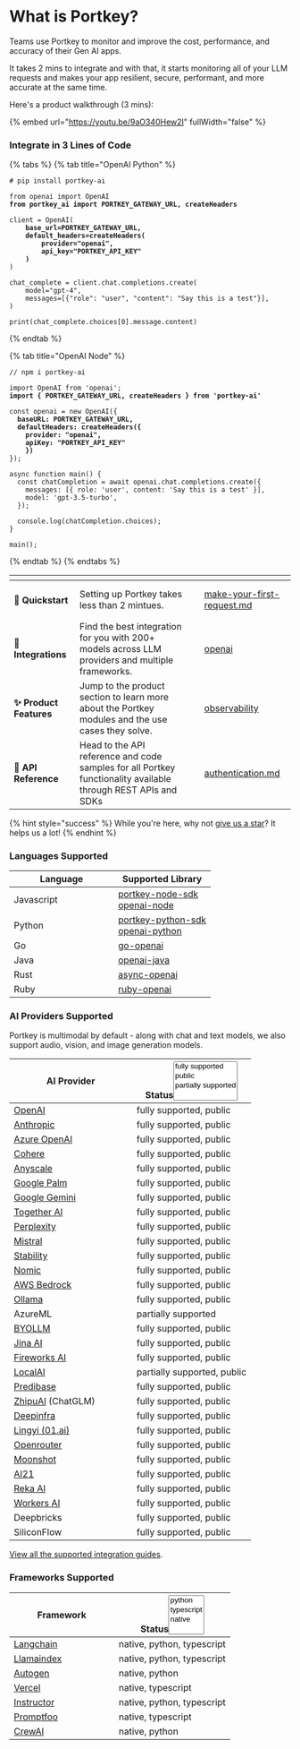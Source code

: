 # What is Portkey?

Teams use Portkey to monitor and improve the cost, performance, and accuracy of their Gen AI apps.

It takes 2 mins to integrate and with that, it starts monitoring all of your LLM requests and makes your app resilient, secure, performant, and more accurate at the same time.

Here's a product walkthrough (3 mins):

{% embed url="https://youtu.be/9aO340Hew2I" fullWidth="false" %}

### Integrate in 3 Lines of Code

{% tabs %}
{% tab title="OpenAI Python" %}
<pre class="language-python"><code class="lang-python"># pip install portkey-ai

from openai import OpenAI
<strong>from portkey_ai import PORTKEY_GATEWAY_URL, createHeaders
</strong>
client = OpenAI(
<strong>    base_url=PORTKEY_GATEWAY_URL,
</strong><strong>    default_headers=createHeaders(
</strong><strong>        provider="openai", 
</strong><strong>        api_key="PORTKEY_API_KEY"
</strong><strong>    )
</strong>)

chat_complete = client.chat.completions.create(
    model="gpt-4",
    messages=[{"role": "user", "content": "Say this is a test"}],
)

print(chat_complete.choices[0].message.content)
</code></pre>
{% endtab %}

{% tab title="OpenAI Node" %}
<pre class="language-javascript"><code class="lang-javascript">// npm i portkey-ai

import OpenAI from 'openai';
<strong>import { PORTKEY_GATEWAY_URL, createHeaders } from 'portkey-ai'
</strong>
const openai = new OpenAI({
<strong>  baseURL: PORTKEY_GATEWAY_URL,
</strong><strong>  defaultHeaders: createHeaders({
</strong><strong>    provider: "openai", 
</strong><strong>    apiKey: "PORTKEY_API_KEY"
</strong><strong>    })
</strong>});

async function main() {
  const chatCompletion = await openai.chat.completions.create({
    messages: [{ role: 'user', content: 'Say this is a test' }],
    model: 'gpt-3.5-turbo',
  });

  console.log(chatCompletion.choices);
}

main();
</code></pre>
{% endtab %}
{% endtabs %}

<table data-card-size="large" data-view="cards"><thead><tr><th></th><th></th><th data-hidden data-card-cover data-type="files"></th><th data-hidden data-card-target data-type="content-ref"></th></tr></thead><tbody><tr><td><h4>🚀 Quickstart</h4></td><td>Setting up Portkey takes less than 2 mintues.</td><td></td><td><a href="welcome/make-your-first-request.md">make-your-first-request.md</a></td></tr><tr><td><h4>🤝 Integrations</h4></td><td>Find the best integration for you with 200+ models across LLM providers and multiple frameworks.</td><td></td><td><a href="integrations/llms/openai/">openai</a></td></tr><tr><td><h4>✨ Product Features</h4></td><td>Jump to the product section to learn more about the Portkey modules and the use cases they solve.</td><td></td><td><a href="product/observability/">observability</a></td></tr><tr><td><h4>📔 API Reference</h4></td><td>Head to the API reference and code samples for all Portkey functionality available through REST APIs and SDKs</td><td></td><td><a href="api-reference/authentication.md">authentication.md</a></td></tr></tbody></table>

{% hint style="success" %}
While you're here, why not [give us a star](https://git.new/ai-gateway-docs)? It helps us a lot!
{% endhint %}

### Languages Supported

<table><thead><tr><th width="171">Language</th><th>Supported Library</th></tr></thead><tbody><tr><td>Javascript</td><td><a href="https://github.com/Portkey-AI/portkey-node-sdk">portkey-node-sdk</a><br><a href="https://github.com/openai/openai-node">openai-node</a></td></tr><tr><td>Python</td><td><a href="https://github.com/Portkey-AI/portkey-python-sdk">portkey-python-sdk</a><br><a href="https://github.com/openai/openai-python">openai-python</a></td></tr><tr><td>Go</td><td><a href="https://github.com/sashabaranov/go-openai">go-openai</a></td></tr><tr><td>Java</td><td><a href="https://github.com/TheoKanning/openai-java">openai-java</a></td></tr><tr><td>Rust</td><td><a href="https://github.com/64bit/async-openai">async-openai</a></td></tr><tr><td>Ruby</td><td><a href="https://github.com/alexrudall/ruby-openai">ruby-openai</a></td></tr></tbody></table>

### AI Providers Supported

Portkey is multimodal by default - along with chat and text models, we also support audio, vision, and image generation models.

<table><thead><tr><th width="204">AI Provider</th><th>Status<select multiple><option value="0e5d342ec974480189a514d494d2e511" label="fully supported" color="blue"></option><option value="9804c88061ab49f691e76c360acd3392" label="public" color="blue"></option><option value="ea651ba6b6904eb0bdf8db90bafd9404" label="partially supported" color="blue"></option></select></th></tr></thead><tbody><tr><td><a href="integrations/llms/openai/">OpenAI</a></td><td><span data-option="0e5d342ec974480189a514d494d2e511">fully supported, </span><span data-option="9804c88061ab49f691e76c360acd3392">public</span></td></tr><tr><td><a href="integrations/llms/anthropic/">Anthropic</a></td><td><span data-option="0e5d342ec974480189a514d494d2e511">fully supported, </span><span data-option="9804c88061ab49f691e76c360acd3392">public</span></td></tr><tr><td><a href="integrations/llms/azure-openai.md">Azure OpenAI</a></td><td><span data-option="0e5d342ec974480189a514d494d2e511">fully supported, </span><span data-option="9804c88061ab49f691e76c360acd3392">public</span></td></tr><tr><td><a href="integrations/llms/cohere.md">Cohere</a></td><td><span data-option="0e5d342ec974480189a514d494d2e511">fully supported, </span><span data-option="9804c88061ab49f691e76c360acd3392">public</span></td></tr><tr><td><a href="integrations/llms/anyscale-llama2-mistral-zephyr.md">Anyscale</a></td><td><span data-option="0e5d342ec974480189a514d494d2e511">fully supported, </span><span data-option="9804c88061ab49f691e76c360acd3392">public</span></td></tr><tr><td><a href="integrations/llms/google-palm.md">Google Palm</a></td><td><span data-option="0e5d342ec974480189a514d494d2e511">fully supported, </span><span data-option="9804c88061ab49f691e76c360acd3392">public</span></td></tr><tr><td><a href="integrations/llms/gemini.md">Google Gemini</a></td><td><span data-option="0e5d342ec974480189a514d494d2e511">fully supported, </span><span data-option="9804c88061ab49f691e76c360acd3392">public</span></td></tr><tr><td><a href="integrations/llms/together-ai.md">Together AI</a></td><td><span data-option="0e5d342ec974480189a514d494d2e511">fully supported, </span><span data-option="9804c88061ab49f691e76c360acd3392">public</span></td></tr><tr><td><a href="integrations/llms/perplexity-ai.md">Perplexity</a></td><td><span data-option="0e5d342ec974480189a514d494d2e511">fully supported, </span><span data-option="9804c88061ab49f691e76c360acd3392">public</span></td></tr><tr><td><a href="integrations/llms/mistral-ai.md">Mistral</a></td><td><span data-option="0e5d342ec974480189a514d494d2e511">fully supported, </span><span data-option="9804c88061ab49f691e76c360acd3392">public</span></td></tr><tr><td><a href="integrations/llms/stability-ai.md">Stability</a></td><td><span data-option="0e5d342ec974480189a514d494d2e511">fully supported, </span><span data-option="9804c88061ab49f691e76c360acd3392">public</span></td></tr><tr><td><a href="integrations/llms/nomic.md">Nomic</a></td><td><span data-option="0e5d342ec974480189a514d494d2e511">fully supported, </span><span data-option="9804c88061ab49f691e76c360acd3392">public</span></td></tr><tr><td><a href="integrations/llms/aws-bedrock.md">AWS Bedrock</a></td><td><span data-option="0e5d342ec974480189a514d494d2e511">fully supported, </span><span data-option="9804c88061ab49f691e76c360acd3392">public</span></td></tr><tr><td><a href="integrations/llms/ollama.md">Ollama</a></td><td><span data-option="0e5d342ec974480189a514d494d2e511">fully supported, </span><span data-option="9804c88061ab49f691e76c360acd3392">public</span></td></tr><tr><td>AzureML</td><td><span data-option="ea651ba6b6904eb0bdf8db90bafd9404">partially supported</span></td></tr><tr><td><a href="integrations/llms/byollm.md">BYOLLM</a></td><td><span data-option="0e5d342ec974480189a514d494d2e511">fully supported, </span><span data-option="9804c88061ab49f691e76c360acd3392">public</span></td></tr><tr><td><a href="integrations/llms/jina-ai.md">Jina AI</a></td><td><span data-option="0e5d342ec974480189a514d494d2e511">fully supported, </span><span data-option="9804c88061ab49f691e76c360acd3392">public</span></td></tr><tr><td><a href="integrations/llms/fireworks.md">Fireworks AI</a></td><td><span data-option="0e5d342ec974480189a514d494d2e511">fully supported, </span><span data-option="9804c88061ab49f691e76c360acd3392">public</span></td></tr><tr><td><a href="integrations/llms/local-ai.md">LocalAI</a></td><td><span data-option="ea651ba6b6904eb0bdf8db90bafd9404">partially supported, </span><span data-option="9804c88061ab49f691e76c360acd3392">public</span></td></tr><tr><td><a href="integrations/llms/predibase.md">Predibase</a></td><td><span data-option="0e5d342ec974480189a514d494d2e511">fully supported, </span><span data-option="9804c88061ab49f691e76c360acd3392">public</span></td></tr><tr><td><a href="integrations/llms/zhipu.md">ZhipuAI</a> (ChatGLM)</td><td><span data-option="0e5d342ec974480189a514d494d2e511">fully supported, </span><span data-option="9804c88061ab49f691e76c360acd3392">public</span></td></tr><tr><td><a href="integrations/llms/deepinfra.md">Deepinfra</a></td><td><span data-option="0e5d342ec974480189a514d494d2e511">fully supported, </span><span data-option="9804c88061ab49f691e76c360acd3392">public</span></td></tr><tr><td><a href="integrations/llms/lingyi-01.ai.md">Lingyi (01.ai)</a></td><td><span data-option="0e5d342ec974480189a514d494d2e511">fully supported, </span><span data-option="9804c88061ab49f691e76c360acd3392">public</span></td></tr><tr><td><a href="integrations/llms/openrouter.md">Openrouter</a></td><td><span data-option="0e5d342ec974480189a514d494d2e511">fully supported, </span><span data-option="9804c88061ab49f691e76c360acd3392">public</span></td></tr><tr><td><a href="integrations/llms/moonshot.md">Moonshot</a></td><td><span data-option="0e5d342ec974480189a514d494d2e511">fully supported, </span><span data-option="9804c88061ab49f691e76c360acd3392">public</span></td></tr><tr><td><a href="integrations/llms/ai21.md">AI21</a></td><td><span data-option="0e5d342ec974480189a514d494d2e511">fully supported, </span><span data-option="9804c88061ab49f691e76c360acd3392">public</span></td></tr><tr><td><a href="integrations/llms/reka-ai.md">Reka AI</a></td><td><span data-option="0e5d342ec974480189a514d494d2e511">fully supported, </span><span data-option="9804c88061ab49f691e76c360acd3392">public</span></td></tr><tr><td><a href="integrations/llms/workers-ai.md">Workers AI</a></td><td><span data-option="0e5d342ec974480189a514d494d2e511">fully supported, </span><span data-option="9804c88061ab49f691e76c360acd3392">public</span></td></tr><tr><td>Deepbricks</td><td><span data-option="0e5d342ec974480189a514d494d2e511">fully supported, </span><span data-option="9804c88061ab49f691e76c360acd3392">public</span></td></tr><tr><td>SiliconFlow</td><td><span data-option="0e5d342ec974480189a514d494d2e511">fully supported, </span><span data-option="9804c88061ab49f691e76c360acd3392">public</span></td></tr></tbody></table>

[View all the supported integration guides](integrations/llms/).

### Frameworks Supported

<table><thead><tr><th width="172">Framework</th><th>Status<select multiple><option value="c20415239ee94fdd8c0240eb0cb2b98f" label="python" color="blue"></option><option value="e7e31fdc78ee49cf8a5349b051d71dd5" label="typescript" color="blue"></option><option value="b5571db3c54b4adc9d43af9802742cd6" label="native" color="blue"></option></select></th></tr></thead><tbody><tr><td><a href="integrations/libraries/langchain-python.md">Langchain</a></td><td><span data-option="b5571db3c54b4adc9d43af9802742cd6">native, </span><span data-option="c20415239ee94fdd8c0240eb0cb2b98f">python, </span><span data-option="e7e31fdc78ee49cf8a5349b051d71dd5">typescript</span></td></tr><tr><td><a href="integrations/libraries/llama-index-python.md">Llamaindex</a></td><td><span data-option="b5571db3c54b4adc9d43af9802742cd6">native, </span><span data-option="c20415239ee94fdd8c0240eb0cb2b98f">python, </span><span data-option="e7e31fdc78ee49cf8a5349b051d71dd5">typescript</span></td></tr><tr><td><a href="integrations/libraries/autogen.md">Autogen</a></td><td><span data-option="b5571db3c54b4adc9d43af9802742cd6">native, </span><span data-option="c20415239ee94fdd8c0240eb0cb2b98f">python</span></td></tr><tr><td><a href="integrations/libraries/vercel/vercel.md">Vercel</a></td><td><span data-option="b5571db3c54b4adc9d43af9802742cd6">native, </span><span data-option="e7e31fdc78ee49cf8a5349b051d71dd5">typescript</span></td></tr><tr><td><a href="integrations/libraries/instructor.md">Instructor</a></td><td><span data-option="b5571db3c54b4adc9d43af9802742cd6">native, </span><span data-option="c20415239ee94fdd8c0240eb0cb2b98f">python, </span><span data-option="e7e31fdc78ee49cf8a5349b051d71dd5">typescript</span></td></tr><tr><td><a href="integrations/libraries/promptfoo.md">Promptfoo</a></td><td><span data-option="b5571db3c54b4adc9d43af9802742cd6">native, </span><span data-option="e7e31fdc78ee49cf8a5349b051d71dd5">typescript</span></td></tr><tr><td><a href="https://git.new/CrewAI-Portkey">CrewAI</a></td><td><span data-option="b5571db3c54b4adc9d43af9802742cd6">native, </span><span data-option="c20415239ee94fdd8c0240eb0cb2b98f">python</span></td></tr></tbody></table>
